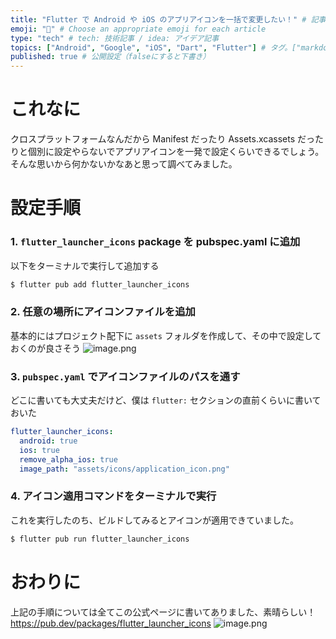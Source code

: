 ```yaml
---
title: "Flutter で Android や iOS のアプリアイコンを一括で変更したい！" # 記事のタイトル
emoji: "📱" # Choose an appropriate emoji for each article
type: "tech" # tech: 技術記事 / idea: アイデア記事
topics: ["Android", "Google", "iOS", "Dart", "Flutter"] # タグ。["markdown", "rust", "aws"]のように指定する
published: true # 公開設定（falseにすると下書き）
---
```

# これなに
クロスプラットフォームなんだから Manifest だったり Assets.xcassets だったりと個別に設定やらないでアプリアイコンを一発で設定くらいできるでしょう。
そんな思いから何かないかなあと思って調べてみました。


# 設定手順
### 1. `flutter_launcher_icons` package を pubspec.yaml に追加
以下をターミナルで実行して追加する
```zsh
$ flutter pub add flutter_launcher_icons
```

### 2. 任意の場所にアイコンファイルを追加
基本的にはプロジェクト配下に `assets` フォルダを作成して、その中で設定しておくのが良さそう
![image.png](https://qiita-image-store.s3.ap-northeast-1.amazonaws.com/0/2819748/342bda88-72b5-5a7a-27e8-3adf3bd45cce.png)

### 3. `pubspec.yaml` でアイコンファイルのパスを通す
どこに書いても大丈夫だけど、僕は `flutter:` セクションの直前くらいに書いておいた
```yaml
flutter_launcher_icons:
  android: true
  ios: true
  remove_alpha_ios: true
  image_path: "assets/icons/application_icon.png"
```


### 4. アイコン適用コマンドをターミナルで実行
これを実行したのち、ビルドしてみるとアイコンが適用できていました。
```zsh
$ flutter pub run flutter_launcher_icons
```


# おわりに
上記の手順については全てこの公式ページに書いてありました、素晴らしい！
https://pub.dev/packages/flutter_launcher_icons
![image.png](https://qiita-image-store.s3.ap-northeast-1.amazonaws.com/0/2819748/8c19ead0-e1c5-f025-5bda-796704fdb444.png)
